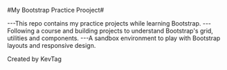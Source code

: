 #My Bootstrap Practice Prooject#

---This repo contains my practice projects while learning Bootstrap.
---Following a course and building projects to understand Bootstrap's grid, utilities and components.
---A sandbox environment to play with Bootstrap layouts and responsive design.

Created by KevTag